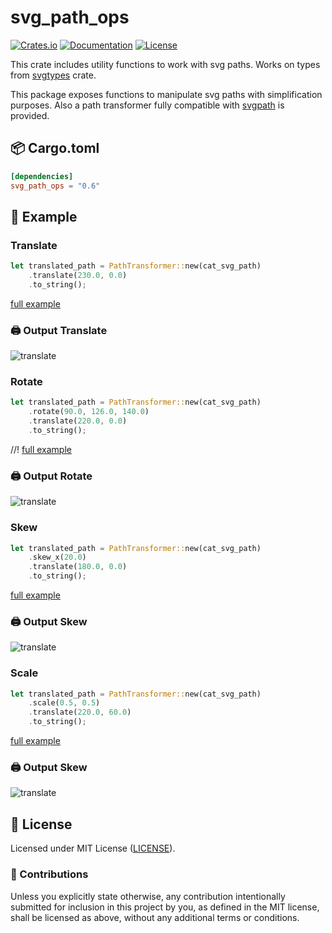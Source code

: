 # svg_path_ops

[![Crates.io](https://img.shields.io/crates/v/svg_path_ops.svg)](https://crates.io/crates/svg_path_ops)
[![Documentation](https://docs.rs/svg_path_ops/badge.svg)](https://docs.rs/svg_path_ops)
[![License](https://img.shields.io/github/license/orhanbalci/rough-rs.svg)](https://github.com/orhanbalci/rough-rs/blob/main/svg_path_ops/LICENSE)

<!-- cargo-sync-readme start -->


This crate includes utility functions to work with svg paths. Works on types from [svgtypes](https://github.com/RazrFalcon/svgtypes)
crate.

This package exposes functions to manipulate svg paths with simplification purposes. Also a path transformer fully compatible with
[svgpath](https://github.com/fontello/svgpath) is provided.


## 📦 Cargo.toml

```toml
[dependencies]
svg_path_ops = "0.6"
```

## 🔧 Example

### Translate

``` rust
let translated_path = PathTransformer::new(cat_svg_path)
    .translate(230.0, 0.0)
    .to_string();
```

[full example](https://github.com/orhanbalci/rough-rs/blob/main/rough_piet/examples/translate.rs)

### 🖨️ Output Translate
![translate](https://raw.githubusercontent.com/orhanbalci/rough-rs/main/svg_path_ops/assets/translated_cat.png)

### Rotate

``` rust
let translated_path = PathTransformer::new(cat_svg_path)
    .rotate(90.0, 126.0, 140.0)
    .translate(220.0, 0.0)
    .to_string();
```

//! [full example](https://github.com/orhanbalci/rough-rs/blob/main/rough_piet/examples/rotate.rs)

### 🖨️ Output Rotate
![translate](https://raw.githubusercontent.com/orhanbalci/rough-rs/main/svg_path_ops/assets/rotated_cat.png)

### Skew

``` rust
let translated_path = PathTransformer::new(cat_svg_path)
    .skew_x(20.0)
    .translate(180.0, 0.0)
    .to_string();
```

[full example](https://github.com/orhanbalci/rough-rs/blob/main/rough_piet/examples/skew.rs)

### 🖨️ Output Skew
![translate](https://raw.githubusercontent.com/orhanbalci/rough-rs/main/svg_path_ops/assets/skewed_cat.png)

### Scale

``` rust
let translated_path = PathTransformer::new(cat_svg_path)
    .scale(0.5, 0.5)
    .translate(220.0, 60.0)
    .to_string();
```

[full example](https://github.com/orhanbalci/rough-rs/blob/main/rough_piet/examples/scale.rs)

### 🖨️ Output Skew
![translate](https://raw.githubusercontent.com/orhanbalci/rough-rs/main/svg_path_ops/assets/scaled_cat.png)

<!-- cargo-sync-readme end -->

## 📝 License

Licensed under MIT License ([LICENSE](LICENSE)).

### 🚧 Contributions

Unless you explicitly state otherwise, any contribution intentionally submitted for inclusion in this project by you, as defined in the MIT license, shall be licensed as above, without any additional terms or conditions.

